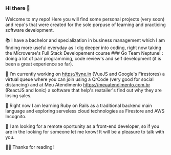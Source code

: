 ### Hi there 👋


Welcome to my repo! Here you will find some personal projects (very soon) and repo's that were created for the sole porpuse of learning and practicing software development.

📚 I have a bachelor and specialization in business management which I am finding more useful everyday as I dig deeper into coding, right now taking the Microverse's Full Stack Developement course  ### Go Team Neptune!  : doing a lot of pair programming, code review's and self development (it is been a great experience so far).

🔭 I’m currently working on https://lyne.in (VueJS and Google's Firestores) a virtual queue where you can join using a QrCode (very good for social distancing) and at Meu Atendimento https://meuatendimento.com.br (ReactJS and Ionic) a software that help's reatailer's find out why they are losing sales.

🌱 Right now I am learning Ruby on Rails as a traditional backend main language and exploring serveless cloud technologies as Firestore and AWS Incognito.

👀 I am looking for a remote oportunity as a front-end developer, so if you are in the looking for someone let me know! It will be a pleasure to talk with you.

✌🏼 Thanks for reading!
